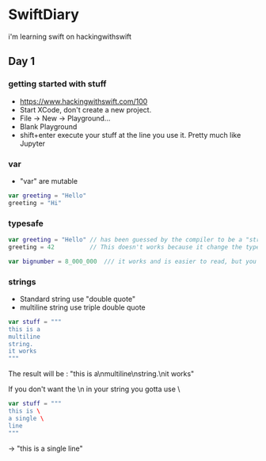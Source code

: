 # SwiftDiary
i'm learning swift on hackingwithswift

## Day 1

### getting started with stuff

* https://www.hackingwithswift.com/100
* Start XCode, don't create a new project.
* File -> New -> Playground...
* Blank Playground
* shift+enter execute your stuff at the line you use it. Pretty much like Jupyter

### var

* "var" are mutable 

```swift
var greeting = "Hello"
greeting = "Hi"
```

### typesafe

```swift
var greeting = "Hello" // has been guessed by the compiler to be a "string", which is correct
greeting = 42          // This doesn't works because it change the type of "greeting" from string to int

var bignumber = 8_000_000  /// it works and is easier to read, but you can simply do 8000000 too
```

### strings

* Standard string use "double quote"
* multiline string use triple double quote

```swift
var stuff = """
this is a
multiline
string.
it works
"""
```
The result will be : "this is a\nmultiline\nstring.\nit works"

If you don't want the \n in your string you gotta use \\
```swift
var stuff = """
this is \
a single \
line
"""
```

-> "this is a single line"

